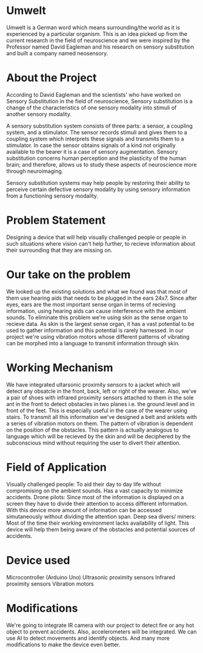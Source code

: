 # Umwelt
Umwelt is a German word which means surrounding/the world as it is experienced by a particular organism. This is an idea picked up from the current research in the field of neuroscience and we were inspired by the Professor named David Eagleman and his research on sensory substitution and built a company named neosensory.

# About the Project
According to David Eagleman and the scientists' who have worked on Sensory Substitution in the field of neuroscience, Sensory substitution is a change of the characteristics of one sensory modality into stimuli of another sensory modality.

A sensory substitution system consists of three parts: a sensor, a coupling system, and a stimulator. The sensor records stimuli and gives them to a coupling system which interprets these signals and transmits them to a stimulator. In case the sensor obtains signals of a kind not originally available to the bearer it is a case of sensory augmentation. Sensory substitution concerns human perception and the plasticity of the human brain; and therefore, allows us to study these aspects of neuroscience more through neuroimaging.

Sensory substitution systems may help people by restoring their ability to perceive certain defective sensory modality by using sensory information from a functioning sensory modality. 

# Problem Statement
Designing a device that will help visually challenged people or people in such situations where vision can't help further, to recieve information about their surrounding that they are missing on.

# Our take on the problem
We looked up the existing solutions and what we found was that most of them use hearing aids that needs to be plugged in the ears 24x7. Since after eyes, ears are the most important sense organ in terms of recieving information, using hearing aids can cause interference with the ambient sounds. To eliminate this problem we're using skin as the sense organ to recieve data. As skin is the largest sense organ, it has a vast potential to be used to gather information and this potential is rarely harnessed. In our project we're using vibration motors whose different patterns of vibrating can be morphed into a language to transmit information through skin.

# Working Mechanism
We have integrated ultarsonic proximity sensors to a jacket which will detect any obsatcle in the front, back, left or right of the wearer. Also, we've a pair of shoes with infrared proximity sensors attached to them in the sole ant in the front to detect obstacles in two planes i.e. the ground level and in front of the feet. This is especially useful in the case of the wearer using stairs.
To transmit all this information we've designed a belt and anklets with a series of vibration motors on them. The pattern of vibration is dependent on the position of the obstacles. This pattern is actually analogous to language which will be recieved by the skin and will be deciphered by the subconscious mind without requiring the user to divert their attention.

# Field of Application
 Visually challenged people: To aid their day to day life without compromising on the ambient sounds. Has a vast capacity to minimize accidents.
 Drone pilots: Since most of the information is displayed on a screen they have to divide their attention to access different information. With this device more amount of information can be accessed simutaneously without dividing the attention span.
 Deep sea divers/ miners: Most of the time their working environment lacks availability of light. This device will help them being aware of the obstacles and potential sources of accidents.

# Device used
 Microcontroller (Arduino Uno)
 Ultrasonic proximity sensors
 Infrared proximity sensors
 Vibration motors

# Modifications
We're going to integrate IR camera with our project to detect fire or any hot object to prevent accidents. Also, accelerometers will be integrated. We can use AI to detect movements and identify objects. And many more modifications to make the device even better.
